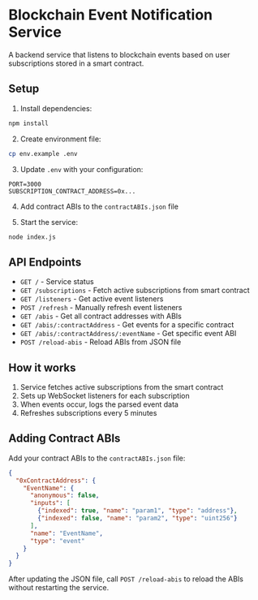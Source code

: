 # Blockchain Event Notification Service

A backend service that listens to blockchain events based on user subscriptions stored in a smart contract.

## Setup

1. Install dependencies:
```bash
npm install
```

2. Create environment file:
```bash
cp env.example .env
```

3. Update `.env` with your configuration:
```
PORT=3000
SUBSCRIPTION_CONTRACT_ADDRESS=0x...
```

4. Add contract ABIs to the `contractABIs.json` file

5. Start the service:
```bash
node index.js
```

## API Endpoints

- `GET /` - Service status
- `GET /subscriptions` - Fetch active subscriptions from smart contract
- `GET /listeners` - Get active event listeners
- `POST /refresh` - Manually refresh event listeners
- `GET /abis` - Get all contract addresses with ABIs
- `GET /abis/:contractAddress` - Get events for a specific contract
- `GET /abis/:contractAddress/:eventName` - Get specific event ABI
- `POST /reload-abis` - Reload ABIs from JSON file

## How it works

1. Service fetches active subscriptions from the smart contract
2. Sets up WebSocket listeners for each subscription
3. When events occur, logs the parsed event data
4. Refreshes subscriptions every 5 minutes

## Adding Contract ABIs

Add your contract ABIs to the `contractABIs.json` file:

```json
{
  "0xContractAddress": {
    "EventName": {
      "anonymous": false,
      "inputs": [
        {"indexed": true, "name": "param1", "type": "address"},
        {"indexed": false, "name": "param2", "type": "uint256"}
      ],
      "name": "EventName",
      "type": "event"
    }
  }
}
```

After updating the JSON file, call `POST /reload-abis` to reload the ABIs without restarting the service.
